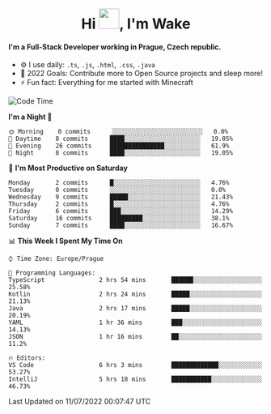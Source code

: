 <h1 align="center">Hi <img src="https://raw.githubusercontent.com/MrWakeCZ/MrWakeCZ/master/Hi.gif" width="40px" />, I'm Wake</h1>

#### I'm a Full-Stack Developer working in Prague, Czech republic.
- ⚙️ I use daily: `.ts`, `.js`, `.html`, `.css`, `.java`
- 🥅 2022 Goals: Contribute more to Open Source projects and sleep more!
- ⚡ Fun fact: Everything for me started with Minecraft

<!--START_SECTION:waka-->
![Code Time](http://img.shields.io/badge/Code%20Time-0%20secs-blue)

**I'm a Night 🦉** 

```text
🌞 Morning    0 commits      ░░░░░░░░░░░░░░░░░░░░░░░░░   0.0% 
🌆 Daytime    8 commits      ████░░░░░░░░░░░░░░░░░░░░░   19.05% 
🌃 Evening    26 commits     ███████████████░░░░░░░░░░   61.9% 
🌙 Night      8 commits      ████░░░░░░░░░░░░░░░░░░░░░   19.05%

```
📅 **I'm Most Productive on Saturday** 

```text
Monday       2 commits      █░░░░░░░░░░░░░░░░░░░░░░░░   4.76% 
Tuesday      0 commits      ░░░░░░░░░░░░░░░░░░░░░░░░░   0.0% 
Wednesday    9 commits      █████░░░░░░░░░░░░░░░░░░░░   21.43% 
Thursday     2 commits      █░░░░░░░░░░░░░░░░░░░░░░░░   4.76% 
Friday       6 commits      ███░░░░░░░░░░░░░░░░░░░░░░   14.29% 
Saturday     16 commits     █████████░░░░░░░░░░░░░░░░   38.1% 
Sunday       7 commits      ████░░░░░░░░░░░░░░░░░░░░░   16.67%

```


📊 **This Week I Spent My Time On** 

```text
⌚︎ Time Zone: Europe/Prague

💬 Programming Languages: 
TypeScript               2 hrs 54 mins       ██████░░░░░░░░░░░░░░░░░░░   25.58% 
Kotlin                   2 hrs 24 mins       █████░░░░░░░░░░░░░░░░░░░░   21.13% 
Java                     2 hrs 17 mins       █████░░░░░░░░░░░░░░░░░░░░   20.19% 
YAML                     1 hr 36 mins        ███░░░░░░░░░░░░░░░░░░░░░░   14.13% 
JSON                     1 hr 16 mins        ██░░░░░░░░░░░░░░░░░░░░░░░   11.2%

🔥 Editors: 
VS Code                  6 hrs 3 mins        █████████████░░░░░░░░░░░░   53.27% 
IntelliJ                 5 hrs 18 mins       ███████████░░░░░░░░░░░░░░   46.73%

```


 Last Updated on 11/07/2022 00:07:47 UTC
<!--END_SECTION:waka-->
